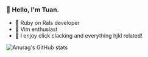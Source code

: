 ### 🤖 Hello, I'm Tuan.

<!--
**tuang3142/tuang3142** is a ✨ _special_ ✨ repository because its `README.md` (this file) appears on your GitHub profile.

Here are some ideas to get you started:
-->
- 🚀   Ruby on Rals developer
- 🦾   Vim enthusiast
- 🍎   I enjoy click clacking and everything hjkl related!

![Anurag's GitHub stats](https://github-readme-stats.vercel.app/api?username=tuang3142&count_private=true&show_icons=true&theme=nord)
